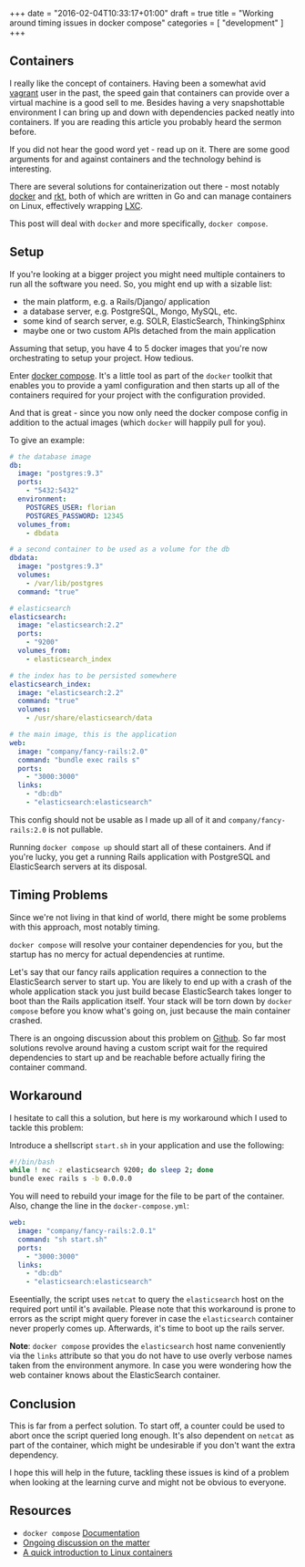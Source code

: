 +++
date = "2016-02-04T10:33:17+01:00"
draft = true
title = "Working around timing issues in docker compose"
categories = [
    "development"
]
+++

## Containers

I really like the concept of containers. Having been a somewhat avid [vagrant](https://vagrantup.com) user in the past, the speed gain that containers can provide over a virtual machine is a good sell to me. Besides having a very snapshottable environment I can bring up and down with dependencies packed neatly into containers. If you are reading this article you probably heard the sermon before.

If you did not hear the good word yet - read up on it. There are some good arguments for and against containers and the technology behind is interesting.

There are several solutions for containerization out there - most notably [docker](https://docker.io) and [rkt](https://coreos.com/rkt/docs/latest/), both of which are written in Go and can manage containers on Linux, effectively wrapping [LXC](https://www.wikiwand.com/en/LXC).

This post will deal with `docker` and more specifically, `docker compose`.

## Setup

If you're looking at a bigger project you might need multiple containers to run all the software you need. So, you might end up with a sizable list:

- the main platform, e.g. a Rails/Django/<my favourite framework> application
- a database server, e.g. PostgreSQL, Mongo, MySQL, etc.
- some kind of search server, e.g. SOLR, ElasticSearch, ThinkingSphinx
- maybe one or two custom APIs detached from the main application

Assuming that setup, you have 4 to 5 docker images that you're now orchestrating to setup your project. How tedious.

Enter [docker compose](https://docs.docker.com/compose/). It's a little tool as part of the `docker` toolkit that enables you to provide a yaml configuration and then starts up all of the containers required for your project with the configuration provided.

And that is great - since you now only need the docker compose config in addition to the actual images (which `docker` will happily pull for you).

To give an example:

```yaml
# the database image
db:
  image: "postgres:9.3"
  ports:
    - "5432:5432"
  environment:
    POSTGRES_USER: florian
    POSTGRES_PASSWORD: 12345
  volumes_from:
    - dbdata

# a second container to be used as a volume for the db
dbdata:
  image: "postgres:9.3"
  volumes:
    - /var/lib/postgres
  command: "true"

# elasticsearch
elasticsearch:
  image: "elasticsearch:2.2"
  ports:
    - "9200"
  volumes_from:
    - elasticsearch_index

# the index has to be persisted somewhere
elasticsearch_index:
  image: "elasticsearch:2.2"
  command: "true"
  volumes:
    - /usr/share/elasticsearch/data

# the main image, this is the application
web:
  image: "company/fancy-rails:2.0"
  command: "bundle exec rails s"
  ports:
    - "3000:3000"
  links:
    - "db:db"
    - "elasticsearch:elasticsearch"
```

This config should not be usable as I made up all of it and `company/fancy-rails:2.0` is not pullable.

Running `docker compose up` should start all of these containers. And if you're lucky, you get a running Rails application with PostgreSQL and ElasticSearch servers at its disposal.

## Timing Problems

Since we're not living in that kind of world, there might be some problems with this approach, most notably timing. 

`docker compose` will resolve your container dependencies for you, but the startup has no mercy for actual dependencies at runtime.

Let's say that our fancy rails application requires a connection to the ElasticSearch server to start up. You are likely to end up with a crash of the whole application stack you just build becase ElasticSearch takes longer to boot than the Rails application itself. Your stack will be torn down by `docker compose` before you know what's going on, just because the main container crashed.

There is an ongoing discussion about this problem on [Github](https://github.com/docker/compose/issues/374). So far most solutions revolve around having a custom script wait for the required dependencies to start up and be reachable before actually firing the container command.

## Workaround

I hesitate to call this a solution, but here is my workaround which I used to tackle this problem:

Introduce a shellscript `start.sh` in your application and use the following:

```bash
#!/bin/bash
while ! nc -z elasticsearch 9200; do sleep 2; done
bundle exec rails s -b 0.0.0.0
```

You will need to rebuild your image for the file to be part of the container. Also, change the line in the `docker-compose.yml`:

```yaml
web:
  image: "company/fancy-rails:2.0.1"
  command: "sh start.sh"
  ports:
    - "3000:3000"
  links:
    - "db:db"
    - "elasticsearch:elasticsearch"
```

Eseentially, the script uses `netcat` to query the `elasticsearch` host on the required port until it's available. Please note that this workaround is prone to errors as the script might query forever in case the `elasticsearch` container never properly comes up. Afterwards, it's time to boot up the rails server.

**Note**: `docker compose` provides the `elasticsearch` host name conveniently via the `links` attribute so that you do not have to use overly verbose names taken from the environment anymore. In case you were wondering how the web container knows about the ElasticSearch container.

## Conclusion

This is far from a perfect solution. To start off, a counter could be used to abort once the script queried long enough. It's also dependent on `netcat` as part of the container, which might be undesirable if you don't want the extra dependency.

I hope this will help in the future, tackling these issues is kind of a problem when looking at the learning curve and might not be obvious to everyone.

## Resources

- `docker compose` [Documentation](https://docs.docker.com/compose/)
- [Ongoing discussion on the matter](https://github.com/docker/compose/issues/374)
- [A quick introduction to Linux containers](http://www.smallbusinesscomputing.com/biztools/an-introduction-to-linux-containers.html)
